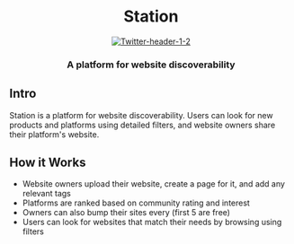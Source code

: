 <div align="center">
  <h1>Station</h1>
<a href="https://ibb.co/5K8k4P4"><img src="https://i.ibb.co/Sfncyzy/Twitter-header-1-2.png" alt="Twitter-header-1-2" border="0"></a>
</div>

<h3 align="center">A platform for website discoverability</h3>

## Intro
Station is a platform for website discoverability. Users can look for new products and platforms using detailed filters, and website owners share their platform's website.

## How it Works
- Website owners upload their website, create a page for it, and add any relevant tags
- Platforms are ranked based on community rating and interest
- Owners can also bump their sites every (first 5 are free)
- Users can look for websites that match their needs by browsing using filters


